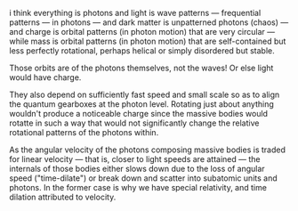 i think everything is photons and light is wave patterns — frequential patterns — in photons — and dark matter is unpatterned photons (chaos) — and charge is orbital patterns (in photon motion) that are very circular — while mass is orbital patterns (in photon motion) that are self-contained but less perfectly rotational, perhaps helical or simply disordered but stable.

Those orbits are of the photons themselves, not the waves! Or else light would have charge.

They also depend on sufficiently fast speed and small scale so as to align the quantum gearboxes at the photon level. Rotating just about anything wouldn't produce a noticeable charge since the massive bodies would rotatte in such a way that would not significantly change the relative rotational patterns of the photons within.

As the angular velocity of the photons composing massive bodies is traded for linear velocity — that is, closer to light speeds are attained — the internals of those bodies either slows down due to the loss of angular speed ("time-dilate") or break down and scatter into subatomic units and photons. In the former case is why we have special relativity, and time dilation attributed to velocity.
